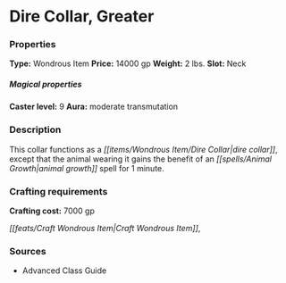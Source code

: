 ﻿---
Title: "Dire Collar, Greater"
Type: "Wondrous Item"
Price: "14000 gp"
Weight: "2 lbs."
Slot: "Neck"
Caster level: "9"
Aura: "moderate transmutation"
Description: |
  "This collar functions as a _dire collar_, except that the animal wearing it gains the benefit of an _animal growth_ spell for 1 minute."
Crafting cost: "7000 gp"
Sources: "['Advanced Class Guide']"
---

# Dire Collar, Greater

### Properties

**Type:** Wondrous Item **Price:** 14000 gp **Weight:** 2 lbs. **Slot:** Neck

##### Magical properties

**Caster level:** 9 **Aura:** moderate transmutation

### Description

This collar functions as a _[[items/Wondrous Item/Dire Collar|dire collar]]_, except that the animal wearing it gains the benefit of an _[[spells/Animal Growth|animal growth]]_ spell for 1 minute.

### Crafting requirements

**Crafting cost:** 7000 gp

_[[feats/Craft Wondrous Item|Craft Wondrous Item]]_,

### Sources

* Advanced Class Guide